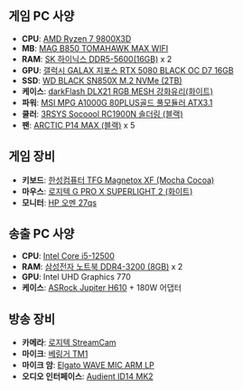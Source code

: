 ## 게임 PC 사양
* **CPU**: [AMD Ryzen 7 9800X3D](https://prod.danawa.com/info/?pcode=70531547)
* **MB**: [MAG B850 TOMAHAWK MAX WIFI](https://prod.danawa.com/info/?pcode=74814341)
* **RAM**: [SK 하이닉스 DDR5-5600(16GB)](https://prod.danawa.com/info/?pcode=18883523) x 2
* **GPU**: [갤럭시 GALAX 지포스 RTX 5080 BLACK OC D7 16GB](https://prod.danawa.com/info/?pcode=75075494)
* **SSD**: [WD BLACK SN850X M.2 NVMe (2TB)](https://prod.danawa.com/info/?pcode=17788451)
* **케이스**: [darkFlash DLX21 RGB MESH 강화유리(화이트)](https://prod.danawa.com/info/?pcode=11884207)
* **파워**: [MSI MPG A1000G 80PLUS골드 풀모듈러 ATX3.1](https://prod.danawa.com/info/?pcode=13168653)
* **쿨러**: [3RSYS Socoool RC1900N 솔더링 (블랙)](https://prod.danawa.com/info/?pcode=52261076)
* **팬**: [ARCTIC P14 MAX (블랙)](https://prod.danawa.com/info/?pcode=53520110) x 5

## 게임 장비
* **키보드**: [한성컴퓨터 TFG Magnetox XF (Mocha Cocoa)](https://prod.danawa.com/info/?pcode=59269538)
* **마우스**: [로지텍 G PRO X SUPERLIGHT 2 (화이트)](https://prod.danawa.com/info/?pcode=28481684)
* **모니터**: [HP 오멘 27qs](https://prod.danawa.com/info/?pcode=20667995)

## 송출 PC 사양
* **CPU**: [Intel Core i5-12500](https://prod.danawa.com/info/?pcode=16101398)
* **RAM**: [삼성전자 노트북 DDR4-3200 (8GB)](https://prod.danawa.com/info/?pcode=10853625) x 2
* **GPU**: Intel UHD Graphics 770
* **케이스**: [ASRock Jupiter H610](https://www.asrock.com/nettop/Intel/Jupiter%20H610/index.kr.asp?cat=Memory) + 180W 어댑터

## 방송 장비
* **카메라**: [로지텍 StreamCam](https://prod.danawa.com/info/?pcode=11143674)
* **마이크**: [베링거 TM1](https://prod.danawa.com/info/?pcode=16352528)
* **마이크 암**: [Elgato WAVE MIC ARM LP](https://prod.danawa.com/info/?pcode=14965940)
* **오디오 인터페이스**: [Audient ID14 MK2](https://prod.danawa.com/info/?pcode=14171831)
